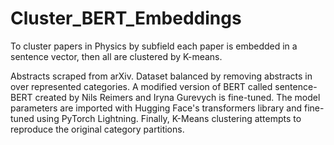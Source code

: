 # Cluster_BERT_Embeddings

To cluster papers in Physics by subfield each paper is embedded in a sentence vector, then all are clustered by K-means.  

Abstracts scraped from arXiv. Dataset balanced by removing abstracts in over represented categories. A modified version of BERT called sentence-BERT created by Nils Reimers and Iryna Gurevych is fine-tuned. The model parameters are imported with Hugging Face's transformers library and fine-tuned using PyTorch Lightning. Finally, K-Means clustering attempts to reproduce the original category partitions.
